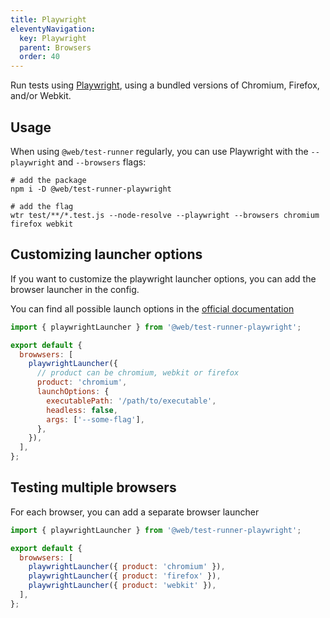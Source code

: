 ```yaml
---
title: Playwright
eleventyNavigation:
  key: Playwright
  parent: Browsers
  order: 40
---
```


Run tests using [Playwright](https://www.npmjs.com/package/playwright), using a bundled versions of Chromium, Firefox, and/or Webkit.

## Usage

When using `@web/test-runner` regularly, you can use Playwright with the `--playwright` and `--browsers` flags:

```
# add the package
npm i -D @web/test-runner-playwright

# add the flag
wtr test/**/*.test.js --node-resolve --playwright --browsers chromium firefox webkit
```

## Customizing launcher options

If you want to customize the playwright launcher options, you can add the browser launcher in the config.

You can find all possible launch options in the [official documentation](https://github.com/microsoft/playwright/blob/master/docs/api.md#browsertypelaunchoptions)

```js
import { playwrightLauncher } from '@web/test-runner-playwright';

export default {
  browwsers: [
    playwrightLauncher({
      // product can be chromium, webkit or firefox
      product: 'chromium',
      launchOptions: {
        executablePath: '/path/to/executable',
        headless: false,
        args: ['--some-flag'],
      },
    }),
  ],
};
```

## Testing multiple browsers

For each browser, you can add a separate browser launcher

```js
import { playwrightLauncher } from '@web/test-runner-playwright';

export default {
  browwsers: [
    playwrightLauncher({ product: 'chromium' }),
    playwrightLauncher({ product: 'firefox' }),
    playwrightLauncher({ product: 'webkit' }),
  ],
};
```
